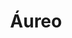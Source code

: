 ---
title: 'Áureo'
type: 'Newspaper UI'
summary: 'UX/UI Design for a Digital Newspaper. Work done for the subject Diseño Gráfico 3, Cátedra Gabriele, at the University of Buenos Aires (FADU, UBA)'
image: 'https://res.cloudinary.com/jmg-cursos/image/upload/w_512,f_auto,q_auto:good/projects/aureo.jpg'
imageSrcset: 'https://res.cloudinary.com/jmg-cursos/image/upload/w_256,f_auto,q_auto:good/projects/aureo.jpg 256w, https://res.cloudinary.com/jmg-cursos/image/upload/w_512,f_auto,q_auto:good/projects/aureo.jpg 512w, https://res.cloudinary.com/jmg-cursos/image/upload/w_768,f_auto,q_auto:good/projects/aureo.jpg 768w, https://res.cloudinary.com/jmg-cursos/image/upload/w_1024,f_auto,q_auto:good/projects/aureo.jpg 1024w, https://res.cloudinary.com/jmg-cursos/image/upload/w_1280,f_auto,q_auto:good/projects/aureo.jpg 1280w'
url: 'https://www.behance.net/gallery/41511555/Aureo-Digital-Newspaper-UI'
displayOrder: 1
featured: false
tags: ['design', 'website', 'ux/ui']
---